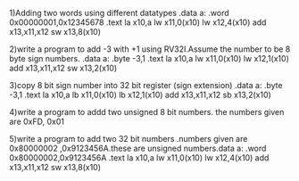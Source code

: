1)Adding two words using different datatypes
.data
a: .word 0x00000001,0x12345678
.text
la x10,a
lw x11,0(x10)
lw x12,4(x10)
add x13,x11,x12
sw x13,8(x10)


2)write a program to add -3 with +1 using RV32I.Assume the number to be 8 byte sign numbers.
.data
a: .byte -3,1
.text
la x10,a
lw x11,0(x10)
lw x12,1(x10)
add x13,x11,x12
sw x13,2(x10)


3)copy 8 bit sign number into 32 bit register
(sign extension)
.data
a: .byte -3,1
.text
la x10,a
lb x11,0(x10)
lb x12,1(x10)
add x13,x11,x12
sb x13,2(x10)


4)write a program to addd two unsigned 8 bit numbers. the numbers given are 0xFD, 0x01

5)write a program to add two 32 bit numbers .numbers given are 0x80000002 ,0x9123456A.these are unsigned numbers.data
a: .word 0x80000002,0x9123456A
.text
la x10,a
lw x11,0(x10)
lw x12,4(x10)
add x13,x11,x12
sw x13,8(x10)

